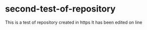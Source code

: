 # second-test-of-repository
This is a test of repository created in https
It has been  edited on line

